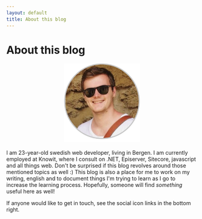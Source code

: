 ```yaml
---
layout: default
title: About this blog
---
```


<div class="post">
	<h1 class="pageTitle">About this blog</h1>
	<img style="display:block; margin: auto; width: 200px; margin-bottom: 20px" src="/assets/img/me.png" />
	<p>I am 23-year-old swedish web developer, living in Bergen. I am currently employed at Knowit, where I consult on .NET, Episerver, Sitecore, javascript and all things web. Don't be surprised if this blog revolves around those mentioned topics as well :) This blog is also a place for me to work on my writing, english and to document things I'm trying to learn as I go to increase the learning process. Hopefully, someone will find <em>something</em> useful here as well! </p>
	<p>If anyone would like to get in touch, see the social icon links in the bottom right.</p>
</div>
